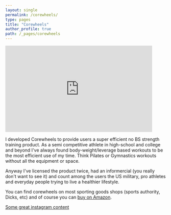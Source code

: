 ```yaml
---
layout: single
permalink: /corewheels/
type: pages
title: "Corewheels"
author_profile: true
path: /_pages/corewheels
---
```


<iframe width="460" height="270" src="https://www.youtube.com/embed/R24SJQlZVLE" frameborder="0" allowfullscreen></iframe>

I developed Corewheels to provide users a super efficient no BS strength training product. As a semi competitive athlete in high-school and college and beyond I've always found body-weight/leverage based workouts to be the most efficient use of my time. Think Pilates or Gymnastics workouts without all the equipment or space. 

Anyway I've licensed the product twice, had an informercial (you really don't want to see it) and count among the users the US military, pro athletes and everyday people trying to live a healthier lifestyle. 

You can find corewheels on most sporting goods shops (sports authority, Dicks, etc) and of course you can [buy on Amazon](https://www.amazon.com/SKLZ-Wheels-Dynamic-Strength-Trainer/dp/B00C81JUS2).

[Some great instagram content](https://www.instagram.com/explore/tags/corewheels/)
